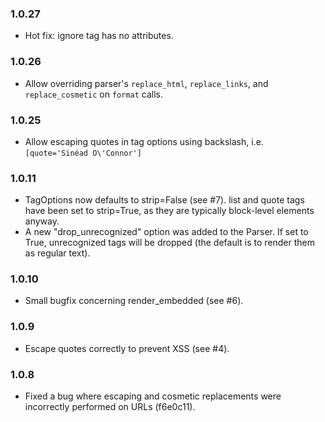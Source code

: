 ### 1.0.27

* Hot fix: ignore tag has no attributes.

### 1.0.26

* Allow overriding parser's `replace_html`, `replace_links`, and `replace_cosmetic` on `format` calls.

### 1.0.25

* Allow escaping quotes in tag options using backslash, i.e. `[quote='Sinéad O\'Connor']`

### 1.0.11

* TagOptions now defaults to strip=False (see #7). list and quote tags have been set to strip=True, as they are typically block-level elements anyway.
* A new "drop_unrecognized" option was added to the Parser. If set to True, unrecognized tags will be dropped (the default is to render them as regular text).

### 1.0.10

* Small bugfix concerning render_embedded (see #6).

### 1.0.9

* Escape quotes correctly to prevent XSS (see #4).

### 1.0.8

* Fixed a bug where escaping and cosmetic replacements were incorrectly performed on URLs (f6e0c11).
